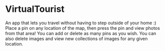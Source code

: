 # VirtualTourist

An app that lets you travel without having to step outside of your home :) Place a pin on any location of the map, then press the pin and view photos from that area! You can add or delete as many pins as you wish. You can also delete images and view new collections of images for any given location.
